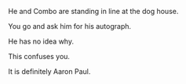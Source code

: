 He and Combo are standing in line at the dog house.

You go and ask him for his autograph.

He has no idea why.

This confuses you.

It is definitely Aaron Paul.
